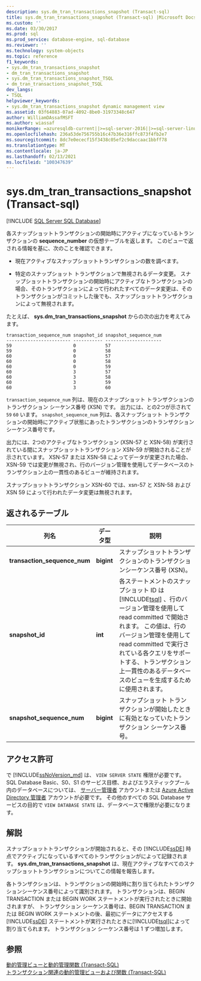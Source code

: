 ```yaml
---
description: sys.dm_tran_transactions_snapshot (Transact-sql)
title: sys.dm_tran_transactions_snapshot (Transact-sql) |Microsoft Docs
ms.custom: ''
ms.date: 03/30/2017
ms.prod: sql
ms.prod_service: database-engine, sql-database
ms.reviewer: ''
ms.technology: system-objects
ms.topic: reference
f1_keywords:
- sys.dm_tran_transactions_snapshot
- dm_tran_transactions_snapshot
- sys.dm_tran_transactions_snapshot_TSQL
- dm_tran_transactions_snapshot_TSQL
dev_langs:
- TSQL
helpviewer_keywords:
- sys.dm_tran_transactions_snapshot dynamic management view
ms.assetid: 03f64883-07ad-4092-8be0-31973348c647
author: WilliamDAssafMSFT
ms.author: wiassaf
monikerRange: =azuresqldb-current||>=sql-server-2016||>=sql-server-linux-2017||=azuresqldb-mi-current
ms.openlocfilehash: 236a53de756755b16c47b36e316ffc873f4fb2e7
ms.sourcegitcommit: 8dc7e0ececf15f3438c05ef2c9daccaac1bbff78
ms.translationtype: MT
ms.contentlocale: ja-JP
ms.lasthandoff: 02/13/2021
ms.locfileid: "100347639"
---
```

# <a name="sysdm_tran_transactions_snapshot-transact-sql"></a>sys.dm_tran_transactions_snapshot (Transact-sql)
[!INCLUDE [SQL Server SQL Database](../../includes/applies-to-version/sql-asdb.md)]

  各スナップショットトランザクションの開始時にアクティブになっているトランザクションの **sequence_number** の仮想テーブルを返します。 このビューで返される情報を基に、次のことを確認できます。  
  
-   現在アクティブなスナップショットトランザクションの数を調べます。  
  
-   特定のスナップショット トランザクションで無視されるデータ変更。 スナップショットトランザクションの開始時にアクティブなトランザクションの場合、そのトランザクションによって行われたすべてのデータ変更は、そのトランザクションがコミットした後でも、スナップショットトランザクションによって無視されます。  
  
 たとえば、 **sys.dm_tran_transactions_snapshot** からの次の出力を考えてみます。  
  
```  
transaction_sequence_num snapshot_id snapshot_sequence_num  
------------------------ ----------- ---------------------  
59                       0           57  
59                       0           58  
60                       0           57  
60                       0           58  
60                       0           59  
60                       3           57  
60                       3           58  
60                       3           59  
60                       3           60  
```  
  
 `transaction_sequence_num` 列は、現在のスナップショット トランザクションのトランザクション シーケンス番号 (XSN) です。 出力には、との2つが示されて `59` `60` います。 `snapshot_sequence_num` 列は、各スナップショット トランザクションの開始時にアクティブ状態にあったトランザクションのトランザクション シーケンス番号です。  
  
 出力には、2つのアクティブなトランザクション (XSN-57 と XSN-58) が実行されている間にスナップショットトランザクション XSN-59 が開始されることが示されています。 XSN-57 または XSN-58 によってデータが変更された場合、XSN-59 では変更が無視され、行のバージョン管理を使用してデータベースのトランザクション上の一貫性のあるビューが維持されます。  
  
 スナップショットトランザクション XSN-60 では、xsn-57 と XSN-58 および XSN 59 によって行われたデータ変更は無視されます。  
  
## <a name="table-returned"></a>返されるテーブル  
  
|列名|データ型|説明|  
|-----------------|---------------|-----------------|  
|**transaction_sequence_num**|**bigint**|スナップショットトランザクションのトランザクションシーケンス番号 (XSN)。|  
|**snapshot_id**|**int**|各ステートメントのスナップショット ID は [!INCLUDE[tsql](../../includes/tsql-md.md)] 、行のバージョン管理を使用して read committed で開始されます。 この値は、行のバージョン管理を使用して read committed で実行されている各クエリをサポートする、トランザクション上一貫性のあるデータベースのビューを生成するために使用されます。|  
|**snapshot_sequence_num**|**bigint**|スナップショット トランザクションが開始したときに有効となっていたトランザクション シーケンス番号。|  
  
## <a name="permissions"></a>アクセス許可

で [!INCLUDE[ssNoVersion_md](../../includes/ssnoversion-md.md)] は、 `VIEW SERVER STATE` 権限が必要です。   
SQL Database Basic、S0、S1 のサービス目標、およびエラスティックプール内のデータベースについては、 [サーバー管理者](https://docs.microsoft.com/azure/azure-sql/database/logins-create-manage#existing-logins-and-user-accounts-after-creating-a-new-database) アカウントまたは [Azure Active Directory 管理者](https://docs.microsoft.com/azure/azure-sql/database/authentication-aad-overview#administrator-structure) アカウントが必要です。 その他のすべての SQL Database サービスの目的で `VIEW DATABASE STATE` は、データベースで権限が必要になります。   
  
## <a name="remarks"></a>解説  
 スナップショットトランザクションが開始されると、その [!INCLUDE[ssDE](../../includes/ssde-md.md)] 時点でアクティブになっているすべてのトランザクションがによって記録されます。 **sys.dm_tran_transactions_snapshot** は、現在アクティブなすべてのスナップショットトランザクションについてこの情報を報告します。  
  
 各トランザクションは、トランザクションの開始時に割り当てられたトランザクションシーケンス番号によって識別されます。 トランザクションは、BEGIN TRANSACTION または BEGIN WORK ステートメントが実行されたときに開始されますが、 トランザクション シーケンス番号は、BEGIN TRANSACTION または BEGIN WORK ステートメントの後、最初にデータにアクセスする [!INCLUDE[ssDE](../../includes/ssde-md.md)] ステートメントが実行されたときに[!INCLUDE[tsql](../../includes/tsql-md.md)]によって割り当てられます。 トランザクション シーケンス番号は 1 ずつ増加します。  
  
## <a name="see-also"></a>参照  
 [動的管理ビューと動的管理関数 &#40;Transact-SQL&#41;](~/relational-databases/system-dynamic-management-views/system-dynamic-management-views.md)   
 [トランザクション関連の動的管理ビューおよび関数 &#40;Transact-SQL&#41;](../../relational-databases/system-dynamic-management-views/transaction-related-dynamic-management-views-and-functions-transact-sql.md)  
  
  

